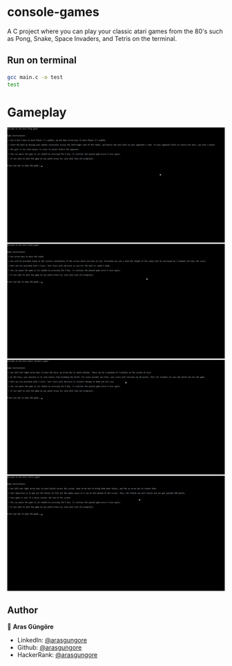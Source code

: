 # console-games

A C project where you can play your classic atari games from the 80's such as Pong, Snake, Space Invaders, and Tetris on the terminal.



## Run on terminal

```sh
gcc main.c -o test
test
```



# Gameplay

<p float="center">
    <img src="https://github.com/arasgungore/console-games/blob/main/gif/pong_gameplay.gif" width="800">
    <img src="https://github.com/arasgungore/console-games/blob/main/gif/snake_gameplay.gif" width="800">
    <img src="https://github.com/arasgungore/console-games/blob/main/gif/space_invaders_gameplay.gif" width="800">
    <img src="https://github.com/arasgungore/console-games/blob/main/gif/tetris_gameplay.gif" width="800">
</p>



## Author

👤 **Aras Güngöre**

* LinkedIn: [@arasgungore](https://www.linkedin.com/in/arasgungore)
* Github: [@arasgungore](https://github.com/arasgungore)
* HackerRank: [@arasgungore](https://www.hackerrank.com/arasgungore)
